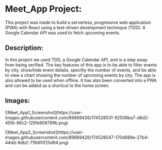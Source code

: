 <h1> Meet_App Project: </h1>
  
<p> This project was made to build a serverless, progressive web application (PWA) with React using a test-driven development technique (TDD). 
  A Google Calendar API was used to fetch upcoming events. </p>
  
<h2> Description: </h2>  
  
  <p> In this project we used TDD, a Google Calendar API, and is a step away from being verified. The key features of this app is to be able to filter events by city,
    show/hide event details, specifiy the number of events, and be able to view a chart showing the number of upcoming events by city. The app is also allowed to be used when offline. 
    It has also been converted into a PWA and can be added as a shortcut to the home screen. </p>
    
<h2> Images: </h2>

<p> 
![Meet_App1_Screenshot](https://user-images.githubusercontent.com/89669426/174528531-92508ba7-d6d2-45fb-96c2-125fe908799b.png) 
</p>

<p>
![Meet_App2_Screenshot](https://user-images.githubusercontent.com/89669426/174528547-170d689e-27b4-44dd-8db2-719df0f25d94.png)
</p>
